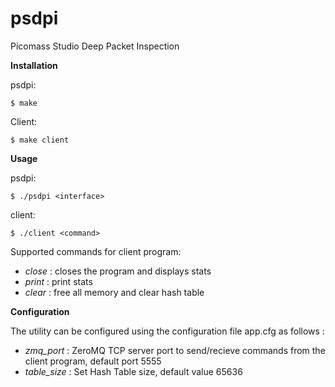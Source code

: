# psdpi
Picomass Studio Deep Packet Inspection

**Installation**

psdpi: 
```
$ make
```
Client:
```
$ make client
```


**Usage**

psdpi:
```
$ ./psdpi <interface>
```


client:
```
$ ./client <command>
```
Supported commands for client program:

- *close* : closes the program and displays stats
- *print* : print stats
- *clear* : free all memory and clear hash table


**Configuration**

The utility can be configured using the configuration file app.cfg as follows : 

- *zmq_port* 	: ZeroMQ TCP server port to send/recieve commands from the client program, default port 5555
- *table_size*	: Set Hash Table size, default value 65636